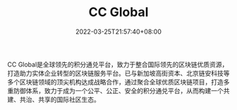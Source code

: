 ﻿---
weight: 
title: "CC Global"
description: "CCGlobal是全球领先的积分通兑…"
date: 2022-03-25T21:57:40+08:00
lastmod: 2022-03-25T16:45:40+08:00
draft: false
authors: ["Metabd"]
featuredImage: "cc-global.webp"
link: ""
tags: ["交易所","CC Global"]
categories: ["navigation"]
navigation: ["交易所"]
lightgallery: true
toc: true
pinned: false
recommend: false
recommend1: false
---
CC Global是全球领先的积分通兑平台，致力于整合国际领先的区块链优质资源，打造助力实体企业转型的区块链服务平台。已与新加坡高街资本、北京链安科技等多个区块链领域的顶尖机构达成战略合作，通过聚合全球优质区块链项目，打造多重防御体系，致力于成为一个公平、公正、安全的积分通兑平台，从而构建一个共建、共治、共享的国际社区生态。
